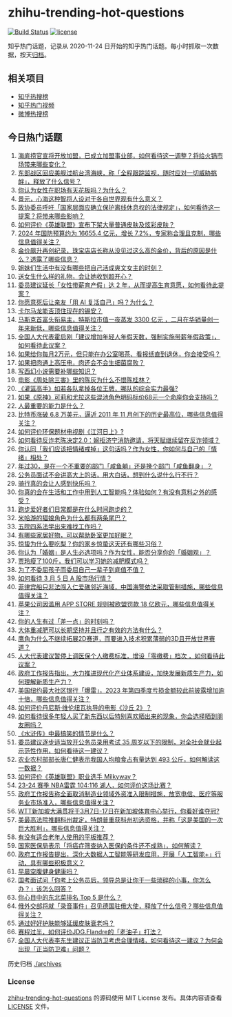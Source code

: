 # zhihu-trending-hot-questions

[![Build Status](https://github.com/justjavac/zhihu-trending-hot-questions/workflows/ci/badge.svg?branch=master)](https://github.com/justjavac/zhihu-trending-hot-questions/actions)
[![license](https://img.shields.io/github/license/justjavac/zhihu-trending-hot-questions)](https://github.com/justjavac/zhihu-trending-hot-questions/blob/master/LICENSE)

知乎热门话题，记录从 2020-11-24
日开始的知乎热门话题。每小时抓取一次数据，按天[归档](./archives)。

## 相关项目

- [知乎热搜榜](https://github.com/justjavac/zhihu-trending-top-search)
- [知乎热门视频](https://github.com/justjavac/zhihu-trending-hot-video)
- [微博热搜榜](https://github.com/justjavac/weibo-trending-hot-search)

## 今日热门话题

<!-- BEGIN -->
<!-- 最后更新时间 Wed Mar 06 2024 05:13:58 GMT+0800 (China Standard Time) -->

1. [海底捞官宣将开放加盟，已成立加盟事业部，如何看待这一调整？将给火锅市场带来哪些变化？](https://www.zhihu.com/question/647036208)
1. [东部战区回应美舰过航台湾海峡，称「全程跟踪监视，随时应对一切威胁挑衅」，释放了什么信号？](https://www.zhihu.com/question/647157424)
1. [你认为女性在职场有天花板吗？为什么？](https://www.zhihu.com/question/645935221)
1. [景元，心海这种智将人设对于各自世界观有什么意义？](https://www.zhihu.com/question/646527452)
1. [政协委员呼吁「国家层面应确立保护离线休息权的法律规定」，如何看待这一提案？将带来哪些影响？](https://www.zhihu.com/question/647129422)
1. [如何评价《英雄联盟》宣布下架大量普通皮肤及炫彩皮肤？](https://www.zhihu.com/question/646509480)
1. [2024 年国防预算约为 16655.4 亿元，增长 7.2%，专家称合理且克制，哪些信息值得关注？](https://www.zhihu.com/question/647128954)
1. [金价飙升再创纪录，珠宝店店长称从没见过这么高的金价，背后的原因是什么？透露了哪些信息？](https://www.zhihu.com/question/647102754)
1. [姐妹们生活中有没有哪些把自己活成爽文女主的时刻？](https://www.zhihu.com/question/646128878)
1. [送女生什么样的礼物，会让她收到超开心？](https://www.zhihu.com/question/645561875)
1. [委员建议延长「女性带薪育产假」达 2 年，从而提高生育意愿，如何看待此提案？](https://www.zhihu.com/question/647134843)
1. [你愿意死后让亲友「用 AI 复活自己」吗？为什么？](https://www.zhihu.com/question/646765991)
1. [卡尔马龙能否顶住现在的锡安？](https://www.zhihu.com/question/645288842)
1. [马斯克首富头衔易主，特斯拉市值一夜蒸发 3300 亿元 ，二月在华销量创一年来新低，哪些信息值得关注？](https://www.zhihu.com/question/647138195)
1. [全国人大代表霍启刚「建议增加年轻人年假天数，强制实施带薪年假政策」，如何看待此议案？](https://www.zhihu.com/question/647112747)
1. [如果给你每月2万元，但只能在办公室喝茶、看报纸直到退休，你会接受吗？](https://www.zhihu.com/question/646681448)
1. [如果把肉通上高压电，肉还会不会生细菌腐败？](https://www.zhihu.com/question/646357797)
1. [写西幻小说需要补哪些知识？](https://www.zhihu.com/question/646784336)
1. [电影《周处除三害》里的陈灰为什么不恨陈桂林？](https://www.zhihu.com/question/647039480)
1. [《灌篮高手》如若各队拿掉各位王牌，哪队的综合实力最强?](https://www.zhihu.com/question/644483736)
1. [如果《原神》可莉和尤拉这些混池角色明码标价68元一个命座你会支持吗？](https://www.zhihu.com/question/646898618)
1. [人最重要的能力是什么？](https://www.zhihu.com/question/19602183)
1. [比特币涨破 6.8 万美元，逼近 2011 年 11 月创下的历史最高位，哪些信息值得关注？](https://www.zhihu.com/question/647111632)
1. [如何评价环保题材电视剧《江河日上》?](https://www.zhihu.com/question/646534103)
1. [如何看待反诈老陈决定2.0：婉拒济宁消防邀请，将天赋继续留在反诈领域？](https://www.zhihu.com/question/646989400)
1. [你认同「我们应该把情绪戒掉」这句话吗？作为女性，你如何与自己的「情绪」相处？](https://www.zhihu.com/question/645945752)
1. [年过30，是在一个不重要的部门「咸鱼躺」还是换个部门「咸鱼翻身」？](https://www.zhihu.com/question/646208325)
1. [公务员面试不会讲高大上的话，用大白话，想到什么说什么行不行？](https://www.zhihu.com/question/642497822)
1. [骑行真的会让人感到快乐吗？](https://www.zhihu.com/question/642862207)
1. [你真的会在生活和工作中用到人工智能吗？体验如何？有没有意料之外的感受？](https://www.zhihu.com/question/646638698)
1. [跑步爱好者们日常都是在什么时间跑步的？](https://www.zhihu.com/question/642892675)
1. [米哈游的猫娘角色为什么都有两条尾巴？](https://www.zhihu.com/question/647002085)
1. [五院四系法学出来难找工作吗？](https://www.zhihu.com/question/614260314)
1. [有哪些家居好物，可以帮助卧室更加好眠？](https://www.zhihu.com/question/646518872)
1. [惊蛰为什么要吃梨？你的家乡惊蛰这天还有哪些习俗？](https://www.zhihu.com/question/647100677)
1. [你认为「婚姻」是人生必选项吗？作为女性，能否分享你的「婚姻观」？](https://www.zhihu.com/question/645945692)
1. [贾玲瘦了100斤，我们可以学习她的减肥模式吗？](https://www.zhihu.com/question/644241274)
1. [为了不委屈孩子而委屈自己一辈子到底值不值？](https://www.zhihu.com/question/646185911)
1. [如何看待 3 月 5 日 A 股市场行情？](https://www.zhihu.com/question/647102931)
1. [菲律宾船只非法闯入仁爱礁邻近海域，中国海警依法采取管制措施，哪些信息值得关注？](https://www.zhihu.com/question/647100008)
1. [苹果公司因滥用 APP STORE 规则被欧盟罚款 18 亿欧元，哪些信息值得关注？](https://www.zhihu.com/question/647051599)
1. [你的人生有过「差一点」的时刻吗？](https://www.zhihu.com/question/645985492)
1. [大体重减肥可以长期坚持并且行之有效的方法有什么？](https://www.zhihu.com/question/643735064)
1. [鹰角为什么不继续拓展2D赛道，而要进入技术积累薄弱的3D且开放世界赛道？](https://www.zhihu.com/question/646145638)
1. [人大代表建议暂停上调医保个人缴费标准，增设「零缴费」档次 ，如何看待此议案？](https://www.zhihu.com/question/647112450)
1. [政府工作报告指出，大力推进现代化产业体系建设，加快发展新质生产力，如何理解新质生产力？](https://www.zhihu.com/question/647111808)
1. [美国纽约最大社区银行「爆雷」，2023 年第四季度亏损金额较此前披露增加逾十倍，哪些信息值得关注？](https://www.zhihu.com/question/646968641)
1. [如何评价丹尼斯·维伦纽瓦执导的电影《沙丘 2》？](https://www.zhihu.com/question/645671786)
1. [如何看待很多年轻人买了新东西以后特别喜欢晒出来的现象，你会选择晒到朋友圈吗？](https://www.zhihu.com/question/647136085)
1. [《水浒传》中最搞笑的情节是什么？](https://www.zhihu.com/question/637809370)
1. [委员建议逐步适当放开公务员录用考试 35 周岁以下的限制，对全社会就业起示范性作用，如何看待这一建议？](https://www.zhihu.com/question/647102957)
1. [农业农村部部长唐仁健表示我国人均粮食占有量达到 493 公斤，如何解读这一数据？](https://www.zhihu.com/question/647128139)
1. [如何评价《英雄联盟》职业选手 Milkyway？](https://www.zhihu.com/question/646986444)
1. [23-24 赛季 NBA雷霆 104:116 湖人，如何评价这场比赛？](https://www.zhihu.com/question/647123683)
1. [政府工作报告称全面取消制造业领域外资准入限制措施，放宽电信、医疗等服务业市场准入，哪些信息值得关注？](https://www.zhihu.com/question/647112379)
1. [WTT新加坡大满贯将于3月7日-17日在新加坡体育中心举行，你看好谁夺冠?](https://www.zhihu.com/question/646418950)
1. [美最高法院推翻科州裁定，特朗普重获科州初选资格，并称「这是美国的一次巨大胜利」，哪些信息值得关注？](https://www.zhihu.com/question/647107050)
1. [有没有适合老年人使用的平板推荐？](https://www.zhihu.com/question/645906151)
1. [国家医保局表示「将癌症筛查纳入医保的条件还不成熟」，如何解读？](https://www.zhihu.com/question/647013790)
1. [政府工作报告提出，深化大数据人工智能等研发应用，开展「人工智能+」行动，具有哪些积极意义？](https://www.zhihu.com/question/647118383)
1. [早晨空腹健身健康吗？](https://www.zhihu.com/question/645262268)
1. [国考面试问「你考上公务员后，领导总是让你干一些琐碎的小事，你怎么办？」该怎么回答？](https://www.zhihu.com/question/642497794)
1. [你心目中的东北菜排名 Top 5 是什么？](https://www.zhihu.com/question/643098470)
1. [俄外交部将就「录音事件」召见德国驻俄大使，释放了什么信号？哪些信息值得关注？](https://www.zhihu.com/question/646950554)
1. [通过好好护肤能够延缓皮肤衰老吗？](https://www.zhihu.com/question/645051190)
1. [赛程过半，如何评价JDG.Flandre的「老油子」打法？](https://www.zhihu.com/question/646965984)
1. [全国人大代表李东生建议正当防卫考虑合理情绪，如何看待这一建议？为何会出现「正当防卫难」问题？](https://www.zhihu.com/question/647006994)

<!-- END -->

历史归档 [./archives](./archives)

### License

[zhihu-trending-hot-questions](https://github.com/justjavac/zhihu-trending-hot-questions)
的源码使用 MIT License 发布。具体内容请查看 [LICENSE](./LICENSE) 文件。
